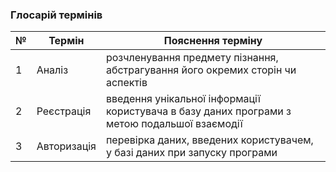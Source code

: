 ### Глосарій термінів

| №    | Термін | Пояснення терміну |
| ---- | -------| ------------------|
| 1    | Аналіз      | розчленування предмету пізнання, абстрагування його окремих сторін чи аспектів |
| 2    | Реєстрація  | введення унікальної інформації користувача в базу даних програми з метою подальшої взаємодії |
| 3    | Авторизація | перевірка даних, введених користувачем, у базі даних при запуску програми |
